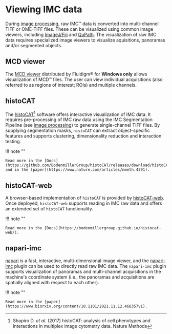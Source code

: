 # Viewing IMC data

During [image processing](process.md), raw IMC&trade; data is converted into multi-channel TIFF or OME-TIFF files.
These can be visualized using common image viewers, including [ImageJ/Fiji](https://imagej.net/software/fiji/) and [QuPath](https://qupath.github.io/).
The visualization of raw IMC data requires specialized image viewers to visualize aquisitions, panoramas and/or segmented objects.

## MCD viewer

The [MCD viewer](https://www.fluidigm.com/products-services/software) distributed by Fluidigm&reg; for **Windows only** allows visualization of MCD&trade; files.
The user can view individual acquisitions (also referred to as regions of interest; ROIs) and multiple channels. 

## histoCAT 

The [histoCAT](https://github.com/BodenmillerGroup/histoCAT)[^fn1] software offers interactive visualization of IMC data.
It requires pre-processing of IMC raw data using the IMC Segmentation Pipeline (see [image processing](process)) to generate single-channel TIFF files.
By supplying segmentation masks, `histoCAT` can extract object-specific features and supports clustering, dimensionality reduction and interaction testing.

!!! note ""

    Read more in the [Docs](https://github.com/BodenmillerGroup/histoCAT/releases/download/histoCAT_1.76/histoCATmanual_1.76.pdf) and in the [paper](https://www.nature.com/articles/nmeth.4391).

## histoCAT-web

A browser-based implementation of `histoCAT` is provided by [histoCAT-web](https://github.com/BodenmillerGroup/histocat-web). 
Once deployed, `histoCAT-web` supports reading in IMC raw data and offers an extended set of `histoCAT` functionality.

!!! note ""

    Read more in the [Docs](https://bodenmillergroup.github.io/histocat-web/).

## napari-imc

[napari](https://napari.org/) is a fast, interactive, multi-dimensional image viewer, and the [napari-imc](https://github.com/BodenmillerGroup/napari-imc) plugin can be used to directly read raw IMC data. The `napari-imc` plugin supports visualization of panoramas and multi-channel acquisitions in the machine's coordinate system (i.e., the panoramas and acquisitions are spatially aligned with respect to each other).

<!--  Upon opening MCD files, `napari-imc` displays a graphical user interface for loading panoramas, acquisitions and channels. 
For each loaded panorama and for each combination of loaded acquisition and channel, `napari-imc` creates an image layer. 
In napari, image layers represent single-channel grayscale or color images that can be overlaid in the main panel. 
Importantly, all image layers are spatially aligned. 
Adjusting channel settings will broadcast the chosen values to the settings of all associated image layers. -->

!!! note ""

    Read more in the [paper](https://www.biorxiv.org/content/10.1101/2021.11.12.468357v1).

[^fn1]: Shapiro D. _et al._ (2017) histoCAT: analysis of cell phenotypes and interactions in multiplex image cytometry data. Nature Methods
